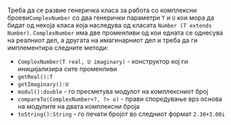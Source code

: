 Треба да се развие генеричка класа за работа со комплексни броеви`ComplexNumber` со два генерички параметри `T` и `U` кои мора да бидат од некоја класа која наследува од класата `Number (T extends Number)`. `ComplexNumber` има две променливи од кои едната се однесува на реалниот дел, а другата на имагинарниот дел и треба да ги имплементира следните методи:

 - `ComplexNumber(T real, U imaginary)` - конструктор кој ги иницијализира сите променливи 	
 - `getReal():T` 
 - `getImaginary():U`
 - `modul():double` - го пресметува модулот на комплексниот број
 - `compareTo(ComplexNumber<?, ?> o)` - прави споредување врз основа на модулите на двата комплексни броја
 -  `toString():String` - го печати бројот во следниот формат  `2.30+3.00i`